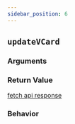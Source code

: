 ```yaml
---
sidebar_position: 6
---
```

## `updateVCard`

### Arguments

### Return Value
[fetch api response](https://developer.mozilla.org/en-US/docs/Web/API/Response)

### Behavior